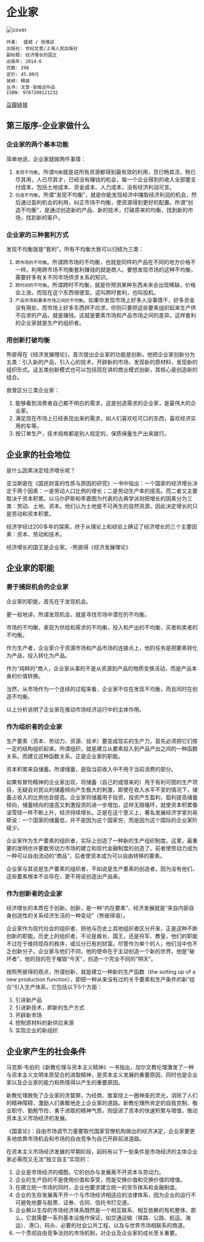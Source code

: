 # 企业家
![cover](https://img3.doubanio.com/lpic/s27315371.jpg)

    作者:  盛斌 / 张维迎 
    出版社: 世纪文景/上海人民出版社
    副标题: 经济增长的国王
    出版年: 2014-6
    页数: 296
    定价: 45.00元
    装帧: 精装
    丛书: 文景·张维迎作品
    ISBN: 9787208121232

[豆瓣链接](https://book.douban.com/subject/25917191/)

## 第三版序-企业家做什么
### 企业家的两个基本功能
简单地说，企业家就做两件事情：

1. `发现不均衡`。所谓`均衡`就是说所有资源都得到最有效的利用，货已畅其流，物已尽其用，人已尽其才，已经没有赚钱的机会，每一个企业得到的收入全部要支付成本，包括土地成本、资金成本、人力成本，没有经济利润可言。
2. `创造不均衡`。所谓“发现不均衡”，就是你能发现经济中赚取经济利润的机会，然后通过盈利机会的利用，纠正市场不均衡，使资源得到更好的配置。所谓“创造不均衡”，是通过创造新的产品、新的技术，打破原来的均衡，找到新的市场，找到新的客户。

### 企业家的三种套利方式
发现不均衡就是“套利”。所有不均衡大致可以归结为三类：

1. `跨市场的不均衡`。所谓跨市场的不均衡，也就是同样的产品在不同的地方价格不一样。利用跨市场不均衡套利赚钱的就是商人。要想发现市场的这种不均衡，需要好多有关不同市场供求关系的知识。
2. `跨时间的不均衡`。所谓跨时不均衡，就是你预测某种东西未来会出现稀缺，价格会上涨，而现在这个东西很便宜。这叫跨时套利，也叫投机。
3. `产品市场和要素市场之间的不均衡`。如果你发现市场上好多人没事情干，好多资金没有用处，而市场上好多东西供不应求，你则只要把这些要素组织起来生产供不应求的产品，就是赚钱。这就是要素市场和产品市场之间的差异。这样套利的企业家就是生产的组织者。

### 用创新打破均衡
熊彼得在《经济发展理论》，首次提出企业家的功能是创新。他把企业家创新分为五类：引入新的产品，引入心的技术，开辟新的市场，发现新的原材料，发现新的组织形式。这五类创新模式也可以包括现在讲的商业模式创新，其核心是创造新的组合。

我曾区分三类企业家：

1. 能够看到消费者自己都不明白的需求，这是创造需求的企业家，是最伟大的企业家。
2. 满足现在市场上已经表现出来的需求，如人们喜欢吃可口的东西，喜欢经济实用的车等。
3. 按订单生产，技术规格都是别人规定的，保质保量生产出来就行。

## 企业家的社会地位
是什么因素决定经济增长呢？

亚当斯密在《国民财富的性质与原因的研究》一书中指出：一个国家的经济增长决定于两个因素：一是劳动人口比例的增长；二是劳动生产率的提高。而二者又主要取决于资本积累。以马尔萨斯和李嘉图为代表的古典学派则把增长的因素分为三类：劳动、土地、资本。他们认为土地是不可再生的自然资源，因此决定增长的只是劳动和资本积累。

经济学经过200多年的探索，终于从理论上和经验上确证了经济增长的三个主要因素：资本、劳动和技术。

经济增长的国王是企业家。-熊彼得《经济发展理论》

## 企业家的职能
### 善于捕捉机会的企业家
企业家的职能，首先在于发现机会。

更一般地讲，所谓发现机会，就是寻找市场中潜在的不均衡。

市场的不均衡，表现为供给和需求的不均衡，投入和产出的不均衡，买者和卖者的不均衡。

作为生产者，企业家介于资源市场和产品市场的连接点上，他的任务是把要素转化为产品，投入转化为产品。

作为“纯粹的”商人，企业家从事的不是从资源到产品的物质变换活动，而是产品本身的价值转换。

当然，从市场作为一个连续的过程来看，企业家不仅在发现不均衡，而且同时在创造不均衡。

以上分析说明了企业家在推动市场经济运行中的主体作用。

### 作为组织者的企业家
生产要素（资本、劳动力、资源、技术）要变成现实的生产力，首先必须把它们按一定的结构组织起来。所谓组织，就是建立从要素投入到产品产出之间的一种函数关系，而建立这种函数关系，正是企业家的职能。

资本积累来自储蓄。所谓储蓄，是指当前收入中不用于当前消费的部分。

如果有冒险精神的企业家出现，将储蓄（自己的或借来的）用于有利可图的生产项目，无疑会对民众的储蓄倾向产生极大的刺激，即使在收入水平不变的情况下，储蓄占收入的比例也会提高。企业家将储蓄用于投资，投资产生盈利，盈利提高储蓄倾向，储蓄倾向的提高又刺激投资的进一步增加，这样无限循环，就使资本积累像滚雪球一样不断上升，经济持续增长。正是在这个意义上，著名发展经济学家刘易斯说：一个国家的储蓄低，并不是因为这个国家穷，而是因为这个国际的企业家阶级少。

企业家作为生产要素的组织者，实际上创造了一种新的生产组织制度。这里，最重要的发明也许要数劳动力市场的建立和现代金融制度的创造了。前者使劳动力成为一种可以自由流动的“商品”，后者使资本成为可以自由转移的要素。

企业家与其说是生产要素的组织者，不如说是生产要素的创造者。因为没有他们，这些要素根本不会存在，更不用说创造出产品来。

### 作为创新者的企业家
经济增长的本质在于创新。创新，是一种“内在要素”，经济发展就是“来自内部自身创造性的关系经济生活的一种变动”（熊彼得语）。

企业家作为现代社会的组织者，把他与历史上其他组织者区分开来，正是这种不断创新的职能。历史上的组织者，不论是酋长、国王，还是将军、教皇，他们的职能不过在于维持现存的秩序，或瓜分已有的财富。尽管作为单个的人，他们当中也不乏创新分子。企业家与他们不同，他的使命在于主动创造一个新的世界。他是“破坏者”，他的目的在于摧毁“今天”，创造一个完全不同的“明天”。

按照熊彼得的观点，所谓创新，就是建立一种新的生产函数（the sotting up of a new production function），即把一种从来没有过的关于要素和生产条件的新“组合”引入生产体系，它包括以下5个方面：

1. 引进新产品
2. 引进新技术，即新的生产方式
3. 开辟新市场
4. 控制原材料的新供应来源
5. 实现企业的新组织

## 企业家产生的社会条件
马克斯·韦伯的《新教伦理与资本主义精神》一书指出，加尔文教伦理激发了一种与资本主义文明本质契合的进取精神，是资本主义发展的重要原因，同时也是企业家以及企业家的能力和热情得以产生的重要原因。

新教伦理赦免了企业家的贪婪罪，为经商、致富绕上一圈神圣的灵光，消除了人们的精神障碍，激励人们勇敢地走上企业家的道路。新教伦理所肯定的自我克制、敬业职守、勤勉节俭、勇于进取的精神气质，则促进了资本的快速积累与增值，推动资本主义市场经济的发展。

《国富论》：自由市场调节力量要取代国家官僚机构做出的经济决定，企业家要更多地依靠市场机会和市场的自由竞争为自己开辟前进道路。

在资本主义市场经济发展的早期阶段，起码有以下一些条件是市场经济的主体企业家必需而又无法“独立自主”实现的：

1. 企业是市场经济的细胞，它的创办与发展离不开资本与劳动力。
2. 企业的生产目的不是使用价值和享受，而是交换价值和交换价值的增值。
3. 在建立统一市场的同时，企业也要求建立统一的货币体系和金融制度。
4. 企业的生存发展离不开一个与市场经济相适应的法律体系，因为企业的运行不可避免地要与股票、证券、合同、信托书打交道。
5. 企业赖以生存的市场经济体系既然是一个相互联系、相互依赖的有机整体，那么，它就需要一系列基本设施作保证，如交通运输（铁路、公路、航运、海运）、港口、码头、必要的社会公共工程，以及与世界市场相联系的商道。
6. 一个贯彻自由竞争法则的市场机制，对企业及企业家的成长至关重要。
